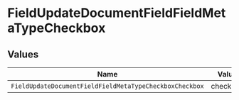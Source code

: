 # FieldUpdateDocumentFieldFieldMetaTypeCheckbox


## Values

| Name                                                    | Value                                                   |
| ------------------------------------------------------- | ------------------------------------------------------- |
| `FieldUpdateDocumentFieldFieldMetaTypeCheckboxCheckbox` | checkbox                                                |
